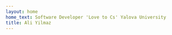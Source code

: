 ```yaml
---
layout: home
home_text: Software Developer 'Love to Cs' Yalova University
title: Ali Yilmaz
---
```

